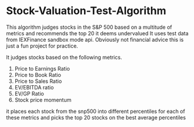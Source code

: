 # Stock-Valuation-Test-Algorithm
This algorithm judges stocks in the S&amp;P 500 based on a multitude of metrics and recommends the top 20 it deems undervalued
It uses test data from IEXFinance sandbox mode api. Obviously not financial advice this is just a fun project for practice.

It judges stocks based on the following metrics.
1) Price to Earnings Ratio
2) Price to Book Ratio
3) Price to Sales Ratio
4) EV/EBITDA ratio
5) EV/GP Ratio
6) Stock price momentum

it places each stock from the snp500 into different percentiles for each of these metrics and picks the top 20 stocks on the best average percentiles
